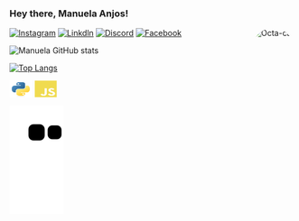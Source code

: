 ### Hey there, Manuela Anjos! 

<div>
  <img align="right" alt="Octa-cat" height="250" style="border-radius:50px;" src="https://lh3.googleusercontent.com/chat_attachment/AJh6FprQDW4hAxaIJXRSGjuWzeb4IifBy4H4jcn6EN3-7tFX1d6X4WD1CnYScPZrh32MKdbRmo0oCydPg5_SP7q8mlcT2s_Seqo6Nq41NUN9WOQFdzN7OX9VUeBVB6B2to7oVbYbtfnU_fsXcTU33i-b_PYthRN_Urt2wpCRKPxlys0nAlLPmK8Ysjnma9oc2jjqqKW68NkggO1gMmlfXMyK2kmqR9aM3NAog6Bqkhn12jOtKdzp69pGIXI=w512">
</div>

[![Instagram](https://img.shields.io/badge/Instagram-E4405F?style=for-the-badge&logo=instagram&logoColor=white)](https://www.instagram.com/manuofanjos/)
[![Linkdln](https://img.shields.io/badge/LinkedIn-0077B5?style=for-the-badge&logo=linkedin&logoColor=white)](https://www.linkedin.com/in/manuela-anjos-45b821237/)
[![Discord](https://img.shields.io/badge/Discord-7289DA?style=for-the-badge&logo=discord&logoColor=white)](https://www.linkedin.com/in/manuela-anjos-45b821237/)
[![Facebook](https://img.shields.io/badge/Facebook-1877F2?style=for-the-badge&logo=facebook&logoColor=white)](https://www.linkedin.com/in/manuela-anjos-45b821237/)

![Manuela GitHub stats](https://github-readme-stats.vercel.app/api?username=ManuelaAnjos&show_icons=true&theme=tokyonight)

[![Top Langs](https://github-readme-stats.vercel.app/api/top-langs/?username=ManuelaAnjos&layout=compact)](https://github.com/ManuelaAnjos/github-readme-stats)
 

 <div style="display: inline_block"><br\>
    <img align="center" alt="Python" height="30" width="40" src="https://raw.githubusercontent.com/devicons/devicon/master/icons/python/python-original.svg">
   <img align="center" alt="Js" height="30" width="40" src="https://raw.githubusercontent.com/devicons/devicon/master/icons/javascript/javascript-plain.svg">
</div>


![snake gif](https://github.com/ManuelaAnjos/ManuelaAnjos/blob/output/github-contribution-grid-snake.svg)
